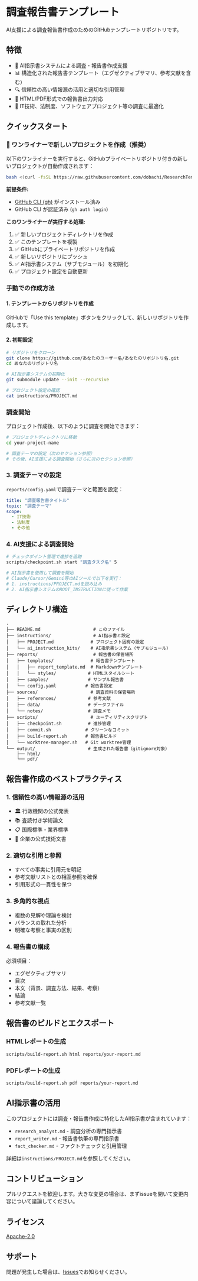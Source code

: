 # 調査報告書テンプレート

AI支援による調査報告書作成のためのGitHubテンプレートリポジトリです。

## 特徴

- 🤖 AI指示書システムによる調査・報告書作成支援
- 📊 構造化された報告書テンプレート（エグゼクティブサマリ、参考文献を含む）
- 🔍 信頼性の高い情報源の活用と適切な引用管理
- 📝 HTML/PDF形式での報告書出力対応
- 🎯 IT技術、法制度、ソフトウェアプロジェクト等の調査に最適化

## クイックスタート

### 🚀 ワンライナーで新しいプロジェクトを作成（推奨）

以下のワンライナーを実行すると、GitHubプライベートリポジトリ付きの新しいプロジェクトが自動作成されます：

```bash
bash <(curl -fsSL https://raw.githubusercontent.com/dobachi/ResearchTemplate/main/scripts/create-project.sh) your-project-name
```

**前提条件:**
- [GitHub CLI (gh)](https://cli.github.com/) がインストール済み
- GitHub CLI が認証済み (`gh auth login`)

**このワンライナーが実行する処理:**
1. ✅ 新しいプロジェクトディレクトリを作成
2. ✅ このテンプレートを複製
3. ✅ GitHubにプライベートリポジトリを作成
4. ✅ 新しいリポジトリにプッシュ
5. ✅ AI指示書システム（サブモジュール）を初期化
6. ✅ プロジェクト設定を自動更新

### 手動での作成方法

#### 1. テンプレートからリポジトリを作成

GitHubで「Use this template」ボタンをクリックして、新しいリポジトリを作成します。

#### 2. 初期設定

```bash
# リポジトリをクローン
git clone https://github.com/あなたのユーザー名/あなたのリポジトリ名.git
cd あなたのリポジトリ名

# AI指示書システムの初期化
git submodule update --init --recursive

# プロジェクト設定の確認
cat instructions/PROJECT.md
```

### 調査開始

プロジェクト作成後、以下のように調査を開始できます：

```bash
# プロジェクトディレクトリに移動
cd your-project-name

# 調査テーマの設定（次のセクション参照）
# その後、AI支援による調査開始（さらに次のセクション参照）
```

### 3. 調査テーマの設定

`reports/config.yaml`で調査テーマと範囲を設定：

```yaml
title: "調査報告書タイトル"
topic: "調査テーマ"
scope:
  - IT技術
  - 法制度
  - その他
```

### 4. AI支援による調査開始

```bash
# チェックポイント管理で進捗を追跡
scripts/checkpoint.sh start "調査タスク名" 5

# AI指示書を使用して調査を開始
# Claude/Cursor/Gemini等のAIツールで以下を実行：
# 1. instructions/PROJECT.mdを読み込み
# 2. AI指示書システムのROOT_INSTRUCTIONに従って作業
```

## ディレクトリ構造

```
.
├── README.md                    # このファイル
├── instructions/                # AI指示書と設定
│   ├── PROJECT.md              # プロジェクト固有の設定
│   └── ai_instruction_kits/    # AI指示書システム（サブモジュール）
├── reports/                     # 報告書の保管場所
│   ├── templates/              # 報告書テンプレート
│   │   ├── report_template.md  # Markdownテンプレート
│   │   └── styles/            # HTMLスタイルシート
│   ├── samples/               # サンプル報告書
│   └── config.yaml           # 報告書設定
├── sources/                    # 調査資料の保管場所
│   ├── references/            # 参考文献
│   ├── data/                  # データファイル
│   └── notes/                 # 調査メモ
├── scripts/                    # ユーティリティスクリプト
│   ├── checkpoint.sh          # 進捗管理
│   ├── commit.sh             # クリーンなコミット
│   ├── build-report.sh       # 報告書ビルド
│   └── worktree-manager.sh   # Git worktree管理
└── output/                    # 生成された報告書（gitignore対象）
    ├── html/
    └── pdf/
```

## 報告書作成のベストプラクティス

### 1. 信頼性の高い情報源の活用

- 🏛️ 行政機関の公式発表
- 📚 査読付き学術論文
- 📋 国際標準・業界標準
- 🏢 企業の公式技術文書

### 2. 適切な引用と参照

- すべての事実に引用元を明記
- 参考文献リストとの相互参照を確保
- 引用形式の一貫性を保つ

### 3. 多角的な視点

- 複数の見解や理論を検討
- バランスの取れた分析
- 明確な考察と事実の区別

### 4. 報告書の構成

必須項目：
- エグゼクティブサマリ
- 目次
- 本文（背景、調査方法、結果、考察）
- 結論
- 参考文献一覧

## 報告書のビルドとエクスポート

### HTMLレポートの生成

```bash
scripts/build-report.sh html reports/your-report.md
```

### PDFレポートの生成

```bash
scripts/build-report.sh pdf reports/your-report.md
```

## AI指示書の活用

このプロジェクトには調査・報告書作成に特化したAI指示書が含まれています：

- `research_analyst.md` - 調査分析の専門指示書
- `report_writer.md` - 報告書執筆の専門指示書
- `fact_checker.md` - ファクトチェックと引用管理

詳細は`instructions/PROJECT.md`を参照してください。

## コントリビューション

プルリクエストを歓迎します。大きな変更の場合は、まずissueを開いて変更内容について議論してください。

## ライセンス

[Apache-2.0](LICENSE)

## サポート

問題が発生した場合は、[Issues](https://github.com/ユーザー名/リポジトリ名/issues)でお知らせください。